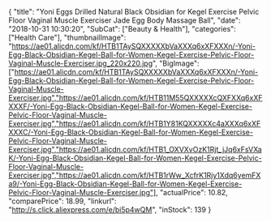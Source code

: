 {
	"title": "Yoni Eggs Drilled Natural Black Obsidian for Kegel Exercise Pelvic Floor Vaginal Muscle Exerciser Jade Egg Body Massage Ball",
	"date": "2018-10-31 10:30:20",
	"SubCat": ["Beauty & Health"],
	"categories": ["Health Care"],
	"thumbnailImage": "https://ae01.alicdn.com/kf/HTB1TAySQXXXXXbVaXXXq6xXFXXXn/-Yoni-Egg-Black-Obsidian-Kegel-Ball-for-Women-Kegel-Exercise-Pelvic-Floor-Vaginal-Muscle-Exerciser.jpg_220x220.jpg",
	"BigImage": ["https://ae01.alicdn.com/kf/HTB1TAySQXXXXXbVaXXXq6xXFXXXn/-Yoni-Egg-Black-Obsidian-Kegel-Ball-for-Women-Kegel-Exercise-Pelvic-Floor-Vaginal-Muscle-Exerciser.jpg","https://ae01.alicdn.com/kf/HTB11M55QXXXXXcQXFXXq6xXFXXXF/-Yoni-Egg-Black-Obsidian-Kegel-Ball-for-Women-Kegel-Exercise-Pelvic-Floor-Vaginal-Muscle-Exerciser.jpg","https://ae01.alicdn.com/kf/HTB1Y81KQXXXXXc4aXXXq6xXFXXXC/-Yoni-Egg-Black-Obsidian-Kegel-Ball-for-Women-Kegel-Exercise-Pelvic-Floor-Vaginal-Muscle-Exerciser.jpg","https://ae01.alicdn.com/kf/HTB1_OXVXvOzK1Rjt_jJq6xFsVXaK/-Yoni-Egg-Black-Obsidian-Kegel-Ball-for-Women-Kegel-Exercise-Pelvic-Floor-Vaginal-Muscle-Exerciser.jpg","https://ae01.alicdn.com/kf/HTB1rWw_XcfrK1Rjy1Xdq6yemFXa9/-Yoni-Egg-Black-Obsidian-Kegel-Ball-for-Women-Kegel-Exercise-Pelvic-Floor-Vaginal-Muscle-Exerciser.jpg"],
	"actualPrice": 10.82,
	"comparePrice": 18.99,
	"linkurl": "http://s.click.aliexpress.com/e/bi5p4wQM",
	"inStock": 139
}
